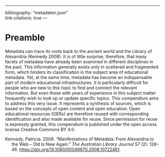 ------------------------------------------------------------------------

bibliography: “metadaten.json”  
link-citations: true —

# Preamble

Metadata can trace its roots back to the ancient world and the Library of Alexandria (Kennedy 2008). It is of little surprise, therefore, that many facets of metadata have already been examined in different disciplines in the past. This information generally exists only in scattered and fragmented form, which hinders its classification in the subject area of educational metadata. Yet, at the same time, metadata has become an indispensable part of modern educational infrastructures. It is particularly difficult for people who are new to this topic to find and connect the relevant information. But even those with years of experience in this subject matter frequently wish to look up or update specific topics. This compendium aims to address this very issue. It represents a synthesis of sources, which is based on the concepts of open content and open education. Open educational resources (OERs) are therefore reused with corresponding identification and also made available for reuse. Since permission for reuse is expressly granted, this compendium is published under the open access license Creative Commons BY 4.0.

<div id="refs" class="references csl-bib-body hanging-indent" entry-spacing="0">

<div id="ref-kennedymmawona2008" class="csl-entry">

Kennedy, Patricia. 2008. “Manifestations of Metadata: From Alexandria to the Web – Old Is New Again.” *The Australian Library Journal* 57 (2): 128–46. <https://doi.org/10.1080/00049670.2008.10722461>.

</div>

</div>
